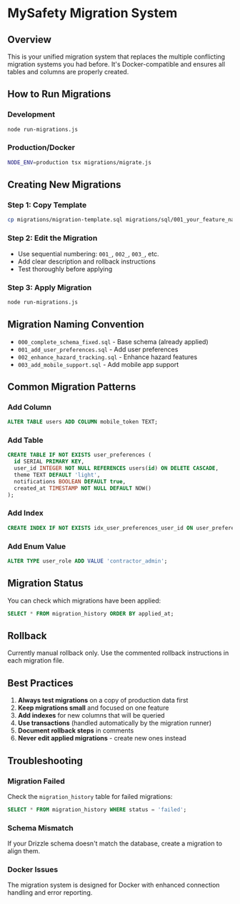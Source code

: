 # MySafety Migration System

## Overview
This is your unified migration system that replaces the multiple conflicting migration systems you had before. It's Docker-compatible and ensures all tables and columns are properly created.

## How to Run Migrations

### Development
```bash
node run-migrations.js
```

### Production/Docker
```bash
NODE_ENV=production tsx migrations/migrate.js
```

## Creating New Migrations

### Step 1: Copy Template
```bash
cp migrations/migration-template.sql migrations/sql/001_your_feature_name.sql
```

### Step 2: Edit the Migration
- Use sequential numbering: `001_`, `002_`, `003_`, etc.
- Add clear description and rollback instructions
- Test thoroughly before applying

### Step 3: Apply Migration
```bash
node run-migrations.js
```

## Migration Naming Convention
- `000_complete_schema_fixed.sql` - Base schema (already applied)
- `001_add_user_preferences.sql` - Add user preferences
- `002_enhance_hazard_tracking.sql` - Enhance hazard features
- `003_add_mobile_support.sql` - Add mobile app support

## Common Migration Patterns

### Add Column
```sql
ALTER TABLE users ADD COLUMN mobile_token TEXT;
```

### Add Table
```sql
CREATE TABLE IF NOT EXISTS user_preferences (
  id SERIAL PRIMARY KEY,
  user_id INTEGER NOT NULL REFERENCES users(id) ON DELETE CASCADE,
  theme TEXT DEFAULT 'light',
  notifications BOOLEAN DEFAULT true,
  created_at TIMESTAMP NOT NULL DEFAULT NOW()
);
```

### Add Index
```sql
CREATE INDEX IF NOT EXISTS idx_user_preferences_user_id ON user_preferences(user_id);
```

### Add Enum Value
```sql
ALTER TYPE user_role ADD VALUE 'contractor_admin';
```

## Migration Status
You can check which migrations have been applied:
```sql
SELECT * FROM migration_history ORDER BY applied_at;
```

## Rollback
Currently manual rollback only. Use the commented rollback instructions in each migration file.

## Best Practices
1. **Always test migrations** on a copy of production data first
2. **Keep migrations small** and focused on one feature
3. **Add indexes** for new columns that will be queried
4. **Use transactions** (handled automatically by the migration runner)
5. **Document rollback steps** in comments
6. **Never edit applied migrations** - create new ones instead

## Troubleshooting

### Migration Failed
Check the `migration_history` table for failed migrations:
```sql
SELECT * FROM migration_history WHERE status = 'failed';
```

### Schema Mismatch
If your Drizzle schema doesn't match the database, create a migration to align them.

### Docker Issues
The migration system is designed for Docker with enhanced connection handling and error reporting.